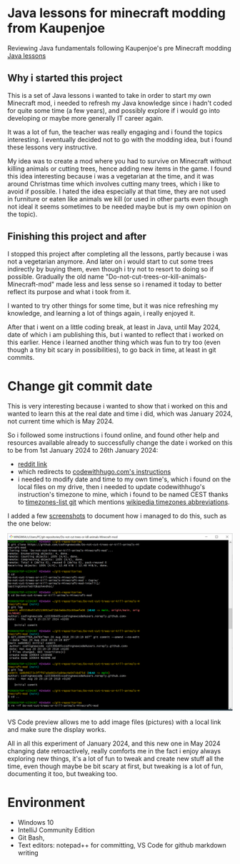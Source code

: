 # Java lessons for minecraft modding from Kaupenjoe
Reviewing Java fundamentals following Kaupenjoe's pre Minecraft modding [Java lessons](https://www.youtube.com/playlist?list=PLKGarocXCE1Egp6soRNlflWJWc44sau40)

## Why i started this project

This is a set of Java lessons i wanted to take in order to start my own Minecraft mod, i needed to refresh my Java knowledge since i hadn't coded for quite some time (a few years), and possibly explore if i would go into developing or maybe more generally IT career again.

It was a lot of fun, the teacher was really engaging and i found the topics interesting. I eventually decided not to go with the modding idea, but i found these lessons very instructive.

My idea was to create a mod where you had to survive on Minecraft without killing animals or cutting trees, hence adding new items in the game. I found this idea interesting because i was a vegetarian at the time, and it was around Christmas time which involves cutting many trees, which i like to avoid if possible. I hated the idea especially at that time, they are not used in furniture or eaten like animals we kill (or used in other parts even though not ideal it seems sometimes to be needed maybe but is my own opinion on the topic).

## Finishing this project and after

I stopped this project after completing all the lessons, partly because i was not a vegetarian anymore. And later on i would start to cut some trees indirectly by buying them, even though i try not to resort to doing so if possible. Gradually the old name "Do-not-cut-trees-or-kill-animals-Minecraft-mod" made less and less sense so i renamed it today to better reflect its purpose and what i took from it.

I wanted to try other things for some time, but it was nice refreshing my knowledge, and learning a lot of things again, i really enjoyed it.

After that i went on a little coding break, at least in Java, until May 2024, date of which i am publishing this, but i wanted to reflect that i worked on this earlier. Hence i learned another thing which was fun to try too (even though a tiny bit scary in possibilities), to go back in time, at least in git commits.

# Change git commit date
This is very interesting because i wanted to show that i worked on this and wanted to learn this at the real date and time i did, which was January 2024, not current time which is May 2024.

So i followed some instructions i found online, and found other help and resources available already to successfully change the date i worked on this to be from 1st January 2024 to 26th January 2024:
- [reddit link](https://www.reddit.com/r/github/comments/9kcc1r/comment/e6zh4b6/?utm_source=share&utm_medium=web3x&utm_name=web3xcss&utm_term=1&utm_content=share_button/)
- which redirects to [codewithhugo.com's instructions](https://codewithhugo.com/change-the-date-of-a-git-commit/#set-the-date-of-the-last-commit-to-an-arbitrary-date)
- i needed to modify date and time to my own time's, which i found on the local files on my drive, then i needed to update codewithhugo's instruction's timezone to mine, which i found to be named CEST thanks to [timezones-list git](https://github.com/omsrivastava/timezones-list) which mentions [wikipedia timezones abbreviations](https://en.wikipedia.org/wiki/List_of_tz_database_time_zones).

I added a few [screenshots](./pictures) to document how i managed to do this, such as the one below:

![go back in time example in image of git commit](./pictures/git%20bash%20change%20commit%20time%20example%200v2.PNG)

VS Code preview allows me to add image files (pictures) with a local link and make sure the display works.

All in all this experiment of January 2024, and this new one in May 2024 changing date retroactively, really comforts me in the fact i enjoy always exploring new things, it's a lot of fun to tweak and create new stuff all the time, even though maybe be bit scary at first, but tweaking is a lot of fun, documenting it too, but tweaking too.

# Environment

- Windows 10
- IntelliJ Community Edition
- Git Bash,
- Text editors: notepad++ for committing, VS Code for github markdown writing
